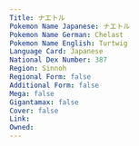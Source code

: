 ```yaml
---
﻿Title: ナエトル
Pokemon Name Japanese: ナエトル
Pokemon Name German: Chelast
Pokemon Name English: Turtwig
Language Card: Japanese
National Dex Number: 387
Region: Sinnoh
Regional Form: false
Additional Form: false
Mega: false
Gigantamax: false
Cover: false
Link: 
Owned: 
---
```

